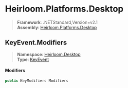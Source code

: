 # Heirloom.Platforms.Desktop

> **Framework**: .NETStandard,Version=v2.1  
> **Assembly**: [Heirloom.Platforms.Desktop][0]  

## KeyEvent.Modifiers

> **Namespace**: [Heirloom.Desktop][0]  
> **Type**: [KeyEvent][1]  

#### Modifiers

```cs
public KeyModifiers Modifiers
```

[0]: ../../../Heirloom.Platforms.Desktop.md
[1]: ../KeyEvent.md
